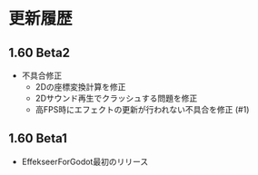 ﻿# 更新履歴

## 1.60 Beta2
- 不具合修正
  - 2Dの座標変換計算を修正
  - 2Dサウンド再生でクラッシュする問題を修正
  - 高FPS時にエフェクトの更新が行われない不具合を修正 (#1)

## 1.60 Beta1
- EffekseerForGodot最初のリリース
